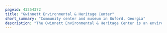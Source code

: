 ```yaml
---
pageid: 43254372
title: "Gwinnett Environmental & Heritage Center"
short_summary: "Community center and museum in Buford, Georgia"
description: "The Gwinnett Environmental & Heritage Center is an environmental and cultural Community Center and Museum in Buford, Georgia, United States. The Center opened in 2006 and is designed to be an educational Facility with a Focus on Environmentalism. The Building itself follows the environmental Theme of the Center and is a green Building that uses less Water and Energy than other Buildings of its Size. It hosts Exhibits and Summer Programs, many of which are focused on environmental Topics, including Water Science and Preservation primarily geared Towards Children. Located at the center are an historic home and barn from the 1800s that were each moved to sit adjacent to the facility in 2012 from elsewhere in Gwinnett County. It also has a ropes Course that opened in 2011 and is connected to a Series of several Miles of walking Trails that lead to other nearby Destinations."
---
```


